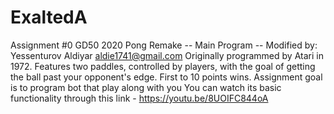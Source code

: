 # ExaltedA
Assignment #0
GD50 2020
    Pong Remake
    -- Main Program --
    Modified by: Yessenturov Aldiyar
    aldie1741@gmail.com
    Originally programmed by Atari in 1972. Features two
    paddles, controlled by players, with the goal of getting
    the ball past your opponent's edge. First to 10 points wins.
Assignment goal is to program bot that play along with you
You can watch its basic functionality through this link - https://youtu.be/8UOIFC844oA

